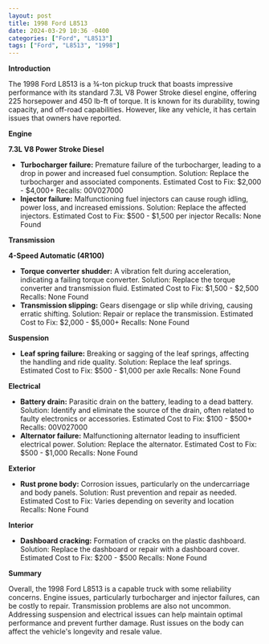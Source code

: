 ```yaml
---
layout: post
title: 1998 Ford L8513
date: 2024-03-29 10:36 -0400
categories: ["Ford", "L8513"]
tags: ["Ford", "L8513", "1998"]
---
```

**Introduction**

The 1998 Ford L8513 is a ¾-ton pickup truck that boasts impressive performance with its standard 7.3L V8 Power Stroke diesel engine, offering 225 horsepower and 450 lb-ft of torque. It is known for its durability, towing capacity, and off-road capabilities. However, like any vehicle, it has certain issues that owners have reported.

**Engine**

**7.3L V8 Power Stroke Diesel**

* **Turbocharger failure:** Premature failure of the turbocharger, leading to a drop in power and increased fuel consumption.
Solution: Replace the turbocharger and associated components.
Estimated Cost to Fix: $2,000 - $4,000+
Recalls: 00V027000
* **Injector failure:** Malfunctioning fuel injectors can cause rough idling, power loss, and increased emissions.
Solution: Replace the affected injectors.
Estimated Cost to Fix: $500 - $1,500 per injector
Recalls: None Found

**Transmission**

**4-Speed Automatic (4R100)**

* **Torque converter shudder:** A vibration felt during acceleration, indicating a failing torque converter.
Solution: Replace the torque converter and transmission fluid.
Estimated Cost to Fix: $1,500 - $2,500
Recalls: None Found
* **Transmission slipping:** Gears disengage or slip while driving, causing erratic shifting.
Solution: Repair or replace the transmission.
Estimated Cost to Fix: $2,000 - $5,000+
Recalls: None Found

**Suspension**

* **Leaf spring failure:** Breaking or sagging of the leaf springs, affecting the handling and ride quality.
Solution: Replace the leaf springs.
Estimated Cost to Fix: $500 - $1,000 per axle
Recalls: None Found

**Electrical**

* **Battery drain:** Parasitic drain on the battery, leading to a dead battery.
Solution: Identify and eliminate the source of the drain, often related to faulty electronics or accessories.
Estimated Cost to Fix: $100 - $500+
Recalls: 00V027000
* **Alternator failure:** Malfunctioning alternator leading to insufficient electrical power.
Solution: Replace the alternator.
Estimated Cost to Fix: $500 - $1,000
Recalls: None Found

**Exterior**

* **Rust prone body:** Corrosion issues, particularly on the undercarriage and body panels.
Solution: Rust prevention and repair as needed.
Estimated Cost to Fix: Varies depending on severity and location
Recalls: None Found

**Interior**

* **Dashboard cracking:** Formation of cracks on the plastic dashboard.
Solution: Replace the dashboard or repair with a dashboard cover.
Estimated Cost to Fix: $200 - $500
Recalls: None Found

**Summary**

Overall, the 1998 Ford L8513 is a capable truck with some reliability concerns. Engine issues, particularly turbocharger and injector failures, can be costly to repair. Transmission problems are also not uncommon. Addressing suspension and electrical issues can help maintain optimal performance and prevent further damage. Rust issues on the body can affect the vehicle's longevity and resale value.
